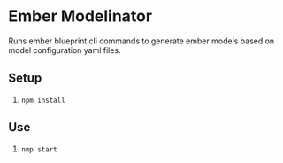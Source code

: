 # Ember Modelinator

Runs ember blueprint cli commands to generate ember models based on model configuration yaml files.

## Setup
1. `npm install`

## Use
1. `nmp start`
